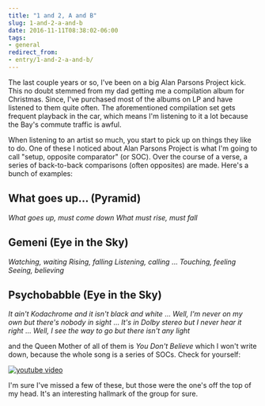 ```yaml
---
title: "1 and 2, A and B"
slug: 1-and-2-a-and-b
date: 2016-11-11T08:38:02-06:00
tags:
- general
redirect_from:
- entry/1-and-2-a-and-b/
---
```

The last couple years or so, I've been on a big Alan Parsons Project kick. This no doubt stemmed from my dad getting me a compilation album for Christmas. Since, I've purchased most of the albums on LP and have listened to them quite often. The aforementioned compilation set gets frequent playback in the car, which means I'm listening to it a lot because the Bay's commute traffic is awful.

When listening to an artist so much, you start to pick up on things they like to do. One of these I noticed about Alan Parsons Project is what I'm going to call "setup, opposite comparator" (or SOC). Over the course of a verse, a series of back-to-back comparisons (often opposites) are made. Here's a bunch of examples:

## What goes up... (Pyramid)
_What goes up, must come down_
_What must rise, must fall_

## Gemeni (Eye in the Sky)
_Watching, waiting_
_Rising, falling_
_Listening, calling_
...
_Touching, feeling_
_Seeing, believing_


## Psychobabble (Eye in the Sky)
_It ain't Kodachrome and it isn't black and white_
...
_Well, I'm never on my own but there's nobody in sight_
...
_It's in Dolby stereo but I never hear it right_
...
_Well, I see the way to go but there isn't any light_

and the Queen Mother of all of them is _You Don't Believe_ which I won't write down, because the whole song is a series of SOCs. Check for yourself:

[![youtube video](https://img.youtube.com/vi/ylcHHb93GRo/0.jpg)](https://www.youtube.com/watch?v=ylcHHb93GRo&youtube-thumb)

I'm sure I've missed a few of these, but those were the one's off the top of my head. It's an interesting hallmark of the group for sure.
